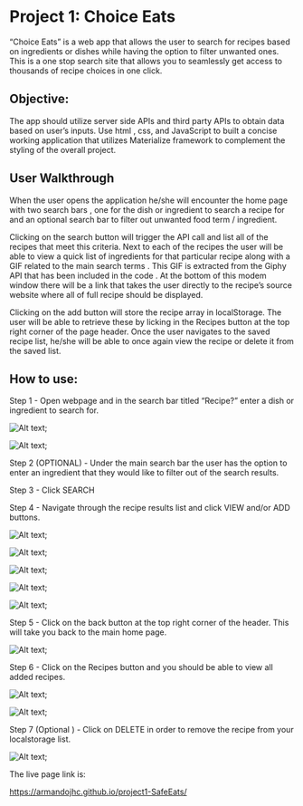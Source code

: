 # Project 1: Choice Eats

“Choice Eats” is a web app that allows the user to search for recipes based on ingredients or dishes while having the option to  filter unwanted ones. This is a one stop search site that allows you to seamlessly get access to thousands of recipe choices in one click.

## Objective:

The app should utilize server side APIs and third party APIs to obtain data based on user’s inputs. Use html , css, and JavaScript to built a concise working application that utilizes Materialize framework to complement the styling of the overall project.

## User Walkthrough

When the user opens the application he/she will encounter the home page with two search bars , one for the dish or ingredient to search a recipe for and an optional search bar to filter out unwanted food term / ingredient.

Clicking on the search button will trigger the API call and list all of the recipes that meet this criteria. Next to each of the recipes the user will be able to view a quick list of ingredients for that particular recipe along with a GIF related to the main search terms . This GIF is extracted from the Giphy API that has been included in the code . At the bottom of this modem window there will be a link that takes the user directly to the recipe’s source website where all of full recipe should be displayed.

Clicking on the add button will store the recipe array in localStorage. The user will be able to retrieve these by licking in the Recipes button at the top right corner of the page header. Once the user navigates to the saved recipe list, he/she will be able to once again view the recipe or delete it from the saved list.

## How to use:

Step 1 - Open webpage and in the search bar titled “Recipe?” enter a dish or ingredient to search for.

![Alt text](/assets/images/Screenshot_1.jpg);

![Alt text](/assets/images/Screenshot_2.jpg);

Step 2 (OPTIONAL) - Under the main search bar the user has the option to enter an ingredient that they would like to filter out of the search results.

Step 3 - Click SEARCH

Step 4 - Navigate through the recipe results list and click VIEW and/or ADD buttons.

![Alt text](/assets/images/Screenshot_3.jpg);

![Alt text](/assets/images/Screenshot_4.jpg);

![Alt text](/assets/images/Screenshot_5.jpg);

![Alt text](/assets/images/Screenshot_6.jpg);

![Alt text](/assets/images/Screenshot_7.jpg);

Step 5 - Click on the back button at the top right corner of the header. This will take you back to the main home page.

![Alt text](/assets/images/Screenshot_8.jpg);

Step 6 - Click on the Recipes button and you should be able to view all added recipes.

![Alt text](/assets/images/Screenshot_9.jpg);

![Alt text](/assets/images/Screenshot_10.jpg);

Step 7 (Optional ) - Click on DELETE in order to remove the recipe from your localstorage list.

![Alt text](/assets/images/Screenshot_11.jpg);



 The live page link is:

 https://armandojhc.github.io/project1-SafeEats/